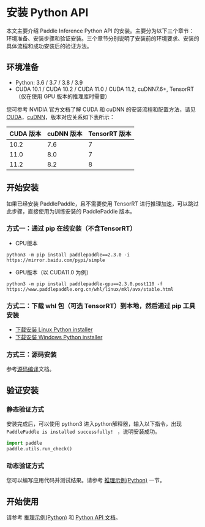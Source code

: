 # 安装 Python API

本文主要介绍 Paddle Inference Python API 的安装。主要分为以下三个章节：环境准备、安装步骤和验证安装。三个章节分别说明了安装前的环境要求、安装的具体流程和成功安装后的验证方法。

## 环境准备

- Python: 3.6 / 3.7 / 3.8 / 3.9
- CUDA 10.1 / CUDA 10.2 / CUDA 11.0 / CUDA 11.2, cuDNN7.6+, TensorRT （仅在使用 GPU 版本的推理库时需要）

您可参考 NVIDIA 官方文档了解 CUDA 和 cuDNN 的安装流程和配置方法，请见 [CUDA](https://docs.nvidia.com/cuda/cuda-installation-guide-linux/)，[cuDNN](https://docs.nvidia.com/deeplearning/sdk/cudnn-install/)，版本对应关系如下表所示：

|CUDA 版本|cuDNN 版本| TensorRT 版本|
|---|---|---|
|10.2|7.6|7|
|11.0|8.0|7|
|11.2|8.2|8|

## 开始安装

如果已经安装 PaddlePaddle，且不需要使用 TensorRT 进行推理加速，可以跳过此步骤，直接使用为训练安装的 PaddlePaddle 版本。

### 方式一：通过 pip 在线安装（不含TensorRT）

- CPU版本
```
python3 -m pip install paddlepaddle==2.3.0 -i https://mirror.baidu.com/pypi/simple
```
- GPU版本（以 CUDA11.0 为例）
```
python3 -m pip install paddlepaddle-gpu==2.3.0.post110 -f https://www.paddlepaddle.org.cn/whl/linux/mkl/avx/stable.html
```

### 方式二：下载 whl 包（可选 TensorRT）到本地，然后通过 pip 工具安装

- [下载安装 Linux Python installer](download_lib.html#python)
- [下载安装 Windows Python installer](download_lib.html#id4)

### 方式三：源码安装

参考[源码编译](./compile/index_compile.html)文档。

## 验证安装

### 静态验证方式

安装完成后，可以使用 python3 进入python解释器，输入以下指令，出现 `PaddlePaddle is installed successfully! ` ，说明安装成功。

```python
import paddle
paddle.utils.run_check()
```

### 动态验证方式

您可以编写应用代码并测试结果。请参考 [推理示例(Python)](../quick_start/python_demo) 一节。


## 开始使用

请参考 [推理示例(Python)](../quick_start/python_demo) 和 [Python API 文档](../api_reference/python_api_index)。
